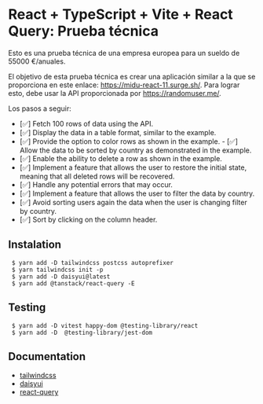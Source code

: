 # React + TypeScript + Vite + React Query: Prueba técnica

Esto es una prueba técnica de una empresa europea para un sueldo de 55000 €/anuales.

El objetivo de esta prueba técnica es crear una aplicación similar a la que se proporciona en este enlace: https://midu-react-11.surge.sh/. Para lograr esto, debe usar la API proporcionada por https://randomuser.me/.

Los pasos a seguir:

- [✅] Fetch 100 rows of data using the API.
- [✅] Display the data in a table format, similar to the example.
- [✅] Provide the option to color rows as shown in the example.
- [✅] Allow the data to be sorted by country as demonstrated in the example.
- [✅] Enable the ability to delete a row as shown in the example.
- [✅] Implement a feature that allows the user to restore the initial state, meaning that all deleted rows will be recovered.
- [✅] Handle any potential errors that may occur.
- [✅] Implement a feature that allows the user to filter the data by country.
- [✅] Avoid sorting users again the data when the user is changing filter by country.
- [✅] Sort by clicking on the column header.

## Instalation

```
 $ yarn add -D tailwindcss postcss autoprefixer
 $ yarn tailwindcss init -p
 $ yarn add -D daisyui@latest
 $ yarn add @tanstack/react-query -E
```

## Testing

```
 $ yarn add -D vitest happy-dom @testing-library/react
 $ yarn add -D  @testing-library/jest-dom
```

## Documentation
- [tailwindcss](https://tailwindcss.com/)
- [daisyui](https://daisyui.com/)
- [react-query](https://tanstack.com/query/latest/docs/react/installation)
